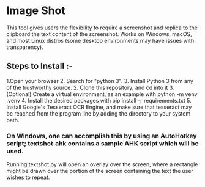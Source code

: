 # Image Shot

This tool gives users the flexibility to require a screenshot and replica to the clipboard the text content of the screenshot. Works on Windows, macOS, and most Linux distros (some desktop environments may have issues with transparency).

## Steps to Install :-

1.Open your browser
2. Search for "python 3".
3. Install Python 3 from any of the trustworthy source.
2. Clone this repository, and cd into it 
3. (Optional) Create a virtual environment, as an example with python -m venv .venv 
4. Install the desired packages with pip install -r requirements.txt 
5. Install Google's Tesseract OCR Engine, and make sure that tesseract may be reached from the program line by adding the directory to your system  path.

### On Windows, one can accomplish this by using an AutoHotkey script; textshot.ahk contains a sample AHK script which will be used.

Running textshot.py will open an overlay over the screen, where a rectangle might be drawn over the portion of the screen containing the text the user wishes to repeat.
